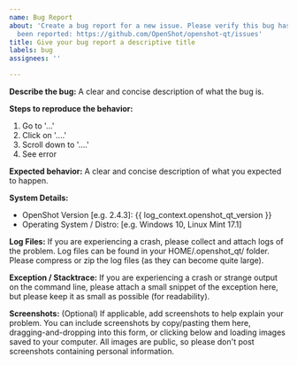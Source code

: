 ```yaml
---
name: Bug Report
about: 'Create a bug report for a new issue. Please verify this bug has not already
  been reported: https://github.com/OpenShot/openshot-qt/issues'
title: Give your bug report a descriptive title
labels: bug
assignees: ''

---
```


**Describe the bug:**
A clear and concise description of what the bug is.

**Steps to reproduce the behavior:**
1. Go to '...'
2. Click on '....'
3. Scroll down to '....'
4. See error

**Expected behavior:**
A clear and concise description of what you expected to happen.

**System Details:**
- OpenShot Version [e.g. 2.4.3]: {{ log_context.openshot_qt_version }}
- Operating System / Distro: [e.g. Windows 10, Linux Mint 17.1]

**Log Files:**
If you are experiencing a crash, please collect and attach logs of the problem.
Log files can be found in your HOME/.openshot_qt/ folder. Please compress or zip
the log files (as they can become quite large).

**Exception / Stacktrace:**
If you are experiencing a crash or strange output on the command line, please
attach a small snippet of the exception here, but please keep it as small as
possible (for readability).

**Screenshots:** (Optional)
If applicable, add screenshots to help explain your problem. You can include screenshots by
copy/pasting them here, dragging-and-dropping into this form, or clicking below and loading
images saved to your computer. All images are public, so please don't post screenshots
containing personal information.
